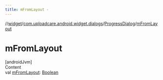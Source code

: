 ```yaml
---
title: mFromLayout -
---
```

//[widget](../../index.md)/[com.uploadcare.android.widget.dialogs](../index.md)/[ProgressDialog](index.md)/[mFromLayout](m-from-layout.md)



# mFromLayout  
[androidJvm]  
Content  
val [mFromLayout](m-from-layout.md): [Boolean](https://kotlinlang.org/api/latest/jvm/stdlib/kotlin/-boolean/index.html)  



